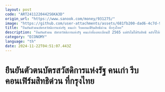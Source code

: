 ```yaml
---
layout: post
code: "ART2411220442S6KA3D"
origin_url: "https://www.sanook.com/money/931275/"
image: "https://github.com/user-attachments/assets/681fb200-dad6-4c7d-9364-153dc885d556"
title: "ยืนยันตัวตนบัตรสวัสดิการแห่งรัฐ คนเก่า รีบคอนเฟิร์มสิทธิด่วน ที่กรุงไทย"
description: "ยืนยันตัวตน บัตรสวัสดิการแห่งรัฐ คนเก่าที่ลงทะเบียนปี 2565 แต่ยังไม่ได้รับสิทธิ คลังจี้ให้ยืนยันตัวตนผ่านธนาคารกรุงไทยเพื่อรักษาสิทธิไว้ภายในวันที่ 26 ธ.ค. 67"
category: "ECONOMY"
language: "th"
date: 2024-11-22T04:51:07.443Z
---
```


# ยืนยันตัวตนบัตรสวัสดิการแห่งรัฐ คนเก่า รีบคอนเฟิร์มสิทธิด่วน ที่กรุงไทย